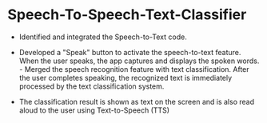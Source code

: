 # Speech-To-Speech-Text-Classifier

- Identified and integrated the Speech-to-Text code.
  
- Developed a "Speak" button to activate the speech-to-text feature. When the user speaks, 
the app captures and displays the spoken words. - Merged the speech recognition feature with text classification. After the user completes 
speaking, the recognized text is immediately processed by the text classification system.

- The classification result is shown as text on the screen and is also read aloud to the user 
using Text-to-Speech (TTS) 
